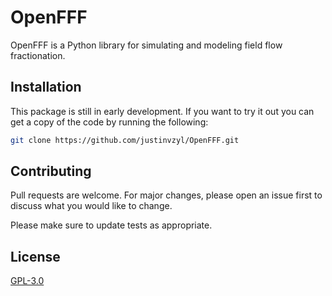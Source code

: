 # OpenFFF

OpenFFF is a Python library for simulating and modeling field flow fractionation.

## Installation

This package is still in early development. If you want to try it out you can get a copy of the code
by running the following:

```bash
git clone https://github.com/justinvzyl/OpenFFF.git
```

## Contributing
Pull requests are welcome. For major changes, please open an issue first to discuss what you would like to change.

Please make sure to update tests as appropriate.

## License
[GPL-3.0](LICENSE)